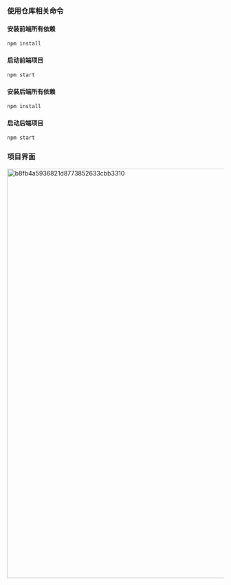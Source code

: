 ### 使用仓库相关命令
#### 安装前端所有依赖
```bash
npm install
```
#### 启动前端项目
```bash
npm start
```
#### 安装后端所有依赖
```bash
npm install
```
#### 启动后端项目
```bash
npm start
```
### 项目界面
<img width="952" alt="b8fb4a5936821d8773852633cbb3310" src="https://github.com/xuxhuan/react-antd-admin/assets/131222879/a72184c2-fd85-4760-88d0-585ae8c1930a">
